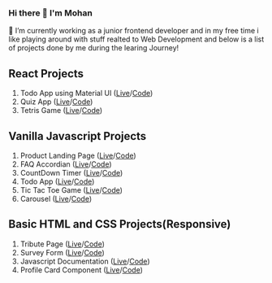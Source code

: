 ### Hi there 👋 I'm Mohan
🔭 I’m currently working as a junior frontend developer and in my free time i like playing around with stuff realted  to Web Development and below is a list of projects done by me during the learing Journey!

## React Projects
1. Todo App using Material UI ([Live](https://devm75.github.io/react-todo/)/[Code](https://github.com/devm75/react-todo))
2. Quiz App ([Live](https://devm75.github.io/react-quiz/)/[Code](https://github.com/devm75/react-quiz))
3. Tetris Game ([Live](https://devm75.github.io/react-tetris/)/[Code](https://github.com/devm75/react-tetris))


## Vanilla Javascript Projects
1. Product Landing Page ([Live](https://devm75.github.io/Frontend_Projects/VanillaJS/Product_landing)/[Code](https://github.com/devm75/Frontend_Projects/tree/main/VanillaJS/Product_landing))
2. FAQ Accordian  ([Live](https://devm75.github.io/Frontend_Projects/VanillaJS/FAQ_accordian)/[Code](https://github.com/devm75/Frontend_Projects/tree/main/VanillaJS/FAQ_accordian))
3. CountDown Timer ([Live](https://devm75.github.io/Frontend_Projects/VanillaJS/Countdown_timer)/[Code](https://github.com/devm75/Frontend_Projects/tree/main/VanillaJS/Countdown_timer))
4. Todo App ([Live](https://devm75.github.io/Frontend_Projects/VanillaJS/Todo_app)/[Code](https://github.com/devm75/Frontend_Projects/tree/main/VanillaJS/Todo_app))
5. Tic Tac Toe Game ([Live](https://devm75.github.io/Frontend_Projects/VanillaJS/Tic_tac_toe_game)/[Code](https://github.com/devm75/Frontend_Projects/tree/main/VanillaJS/Tic_tac_toe_game))
6. Carousel ([Live](https://devm75.github.io/Css_Carousel/)/[Code](https://github.com/devm75/Css_Carousel/tree/master))


## Basic HTML and CSS Projects(Responsive)
1. Tribute Page ([Live](https:///devm75.github.io/Frontend_Projects/HTML&CSS/Tribute_page)/[Code](https://github.com/devm75/Frontend_Projects/tree/main/HTML%26CSS/Tribute_page))
2. Survey Form ([Live](https://devm75.github.io/Frontend_Projects/HTML&CSS/Survey_form)/[Code](https://github.com/devm75/Frontend_Projects/tree/main/HTML%26CSS/Tribute_page))
3. Javascript Documentation ([Live](https://devm75.github.io/Frontend_Projects/HTML&CSS/JS_doc)/[Code](https://github.com/devm75/Frontend_Projects/tree/main/HTML%26CSS/JS_doc))                                                                                            
4. Profile Card Component ([Live](https://devm75.github.io/Frontend_Projects/HTML&CSS/Profile_card)/[Code](https://github.com/devm75/Frontend_Projects/tree/main/HTML%26CSS/Profile_card))

